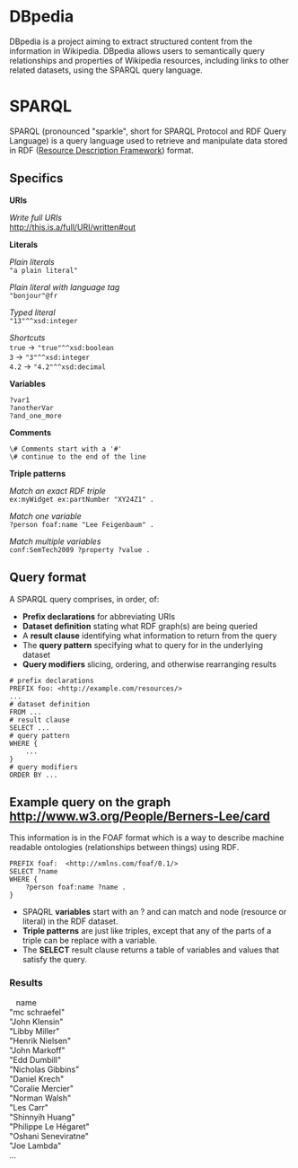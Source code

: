 # DBpedia
DBpedia is a project aiming to extract structured content from the information in Wikipedia. DBpedia allows users to semantically query relationships and properties of Wikipedia resources, including links to other related datasets, using the SPARQL query language.

# SPARQL
SPARQL (pronounced "sparkle", short for SPARQL Protocol and RDF Query Language) is a query language used to retrieve and manipulate data stored in RDF ([Resource Description Framework]( https://en.wikipedia.org/wiki/Resource_Description_Framework)) format.

## Specifics
**URIs**    

*Write full URIs*  
<http://this.is.a/full/URI/written#out>  

**Literals**

*Plain literals*  
`"a plain literal"`

*Plain literal with language tag*  
`"bonjour"@fr`

*Typed literal*  
`"13"^^xsd:integer`

*Shortcuts*  
`true` -> `"true"^^xsd:boolean`  
`3` -> `"3"^^xsd:integer`  
`4.2` -> `"4.2"^^xsd:decimal`  

**Variables**

`?var1`  
`?anotherVar`  
`?and_one_more`  

**Comments**

```
\# Comments start with a '#'  
\# continue to the end of the line
```

**Triple patterns**

*Match an exact RDF triple*  
`ex:myWidget ex:partNumber "XY24Z1" .`

*Match one variable*  
`?person foaf:name "Lee Feigenbaum" .`

*Match multiple variables*  
`conf:SemTech2009 ?property ?value .`

## Query format
A SPARQL query comprises, in order, of:
* **Prefix declarations** for abbreviating URIs
* **Dataset definition** stating what RDF graph(s) are being queried
* A **result clause** identifying what information to return from the query
* The **query pattern** specifying what to query for in the underlying dataset
* **Query modifiers** slicing, ordering, and otherwise rearranging results

```
# prefix declarations
PREFIX foo: <http://example.com/resources/>
...
# dataset definition
FROM ...
# result clause
SELECT ...
# query pattern
WHERE {
    ...
}
# query modifiers
ORDER BY ...
```

## Example query on the graph http://www.w3.org/People/Berners-Lee/card
This information is in the FOAF format which is a way to describe machine readable ontologies (relationships between things) using RDF.

```
PREFIX foaf:  <http://xmlns.com/foaf/0.1/>
SELECT ?name
WHERE {
    ?person foaf:name ?name .
}
```

* SPAQRL **variables** start with an ? and can match and node (resource or literal) in the RDF dataset.
* **Triple patterns** are just like triples, except that any of the parts of a triple can be replace with a variable.
* The **SELECT** result clause returns a table of variables and values that satisfy the query.

### Results
&nbsp;&nbsp;&nbsp;name  
"mc schraefel"  
"John Klensin"  
"Libby Miller"  
"Henrik Nielsen"  
"John Markoff"  
"Edd Dumbill"  
"Nicholas Gibbins"  
"Daniel Krech"  
"Coralie Mercier"  
"Norman Walsh"  
"Les Carr"  
"Shinnyih Huang"  
"Philippe Le Hégaret"  
"Oshani Seneviratne"  
"Joe Lambda"  
…
